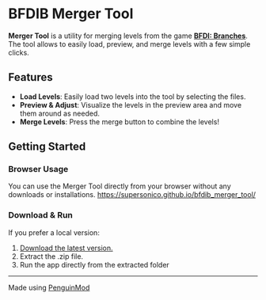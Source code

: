 # BFDIB Merger Tool

**Merger Tool** is a utility for merging levels from the game [**BFDI: Branches**](https://teambranches.itch.io/bfdi-branches). The tool allows to easily load, preview, and merge levels with a few simple clicks.

## Features

- **Load Levels**: Easily load two levels into the tool by selecting the files.
- **Preview & Adjust**: Visualize the levels in the preview area and move them around as needed.
- **Merge Levels**: Press the merge button to combine the levels!

## Getting Started

### Browser Usage

You can use the Merger Tool directly from your browser without any downloads or installations.
https://supersonico.github.io/bfdib_merger_tool/

### Download & Run

If you prefer a local version:

1. [Download the latest version.](https://github.com/supersonico/bfdib_merger_tool/releases)
2. Extract the .zip file.
3. Run the app directly from the extracted folder
---
Made using [PenguinMod](https://penguinmod.com)
